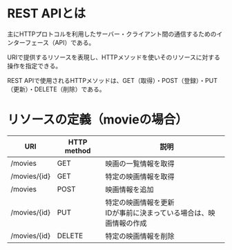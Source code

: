 # REST APIとは
主にHTTPプロトコルを利用したサーバー・クライアント間の通信するためのインターフェース（API）である。

URIで提供するリソースを表現し、HTTPメソッドを使いそのリソースに対する操作を指定できる。

REST APIで使用されるHTTPメソッドは、GET（取得）・POST（登録）・PUT（更新）・DELETE（削除）である。

# リソースの定義（movieの場合）

|  URI  |  HTTP method  |　説明　|
| ----  | ---- | ---- |
|  /movies  |  GET  |  映画の一覧情報を取得  |
|  /movies/{id}  |  GET  |  特定の映画情報を取得  |
|  /movies  |  POST  | 映画情報を追加  |
|  /movies/{id}  |  PUT  |  特定の映画情報を更新　<br>IDが事前に決まっている場合は、映画情報の作成  |
|  /movies/{id}  |  DELETE  |  特定の映画情報を削除  |